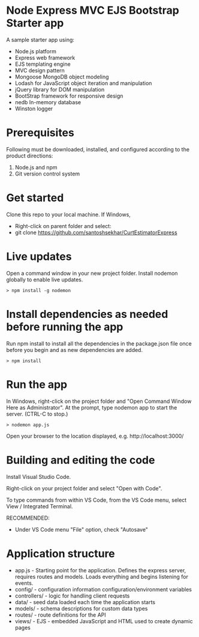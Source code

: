 # Node Express MVC EJS Bootstrap Starter app

A sample starter app using:

- Node.js platform
- Express web framework 
- EJS templating engine
- MVC design pattern
- Mongoose MongoDB object modeling
- Lodash for JavaScript object iteration and manipulation 
- jQuery library for DOM manipulation
- BootStrap framework for responsive design
- nedb In-memory database
- Winston logger

# Prerequisites

Following must be downloaded, installed, and configured according to the product directions: 

1. Node.js and npm 
2. Git version control system

# Get started

Clone this repo to your local machine. If Windows, 

- Right-click on parent folder and select:
- git clone https://github.com/santoshsekhar/CurtEstimatorExpress

# Live updates

Open a command window in your new project folder. Install nodemon globally to enable live updates.

```
> npm install -g nodemon
```


# Install dependencies as needed before running the app

Run npm install to install all the dependencies in the package.json file once before you begin and as new dependencies are added.

```
> npm install
```

# Run the app

In Windows, right-click on the project folder and "Open Command Window Here as Administrator". At the prompt, type nodemon app to start the server.  (CTRL-C to stop.)

```
> nodemon app.js
```

Open your browser to the location displayed, e.g. http://localhost:3000/

# Building and editing the code

Install Visual Studio Code.

Right-click on your project folder and select "Open with Code".

To type commands from within VS Code, from the VS Code menu, select View / Integrated Terminal.

RECOMMENDED: 

- Under VS Code menu "File" option, check "Autosave"


# Application structure

- app.js - Starting point for the application. Defines the express server, requires routes and models. Loads everything and begins listening for events. 
- config/ - configuration information configuration/environment variables
- controllers/ - logic for handling client requests
- data/ - seed data loaded each time the application starts
- models/ - schema descriptions for custom data types
- routes/ - route definitions for the API
- views/ - EJS - embedded JavaScript and HTML used to create dynamic pages

